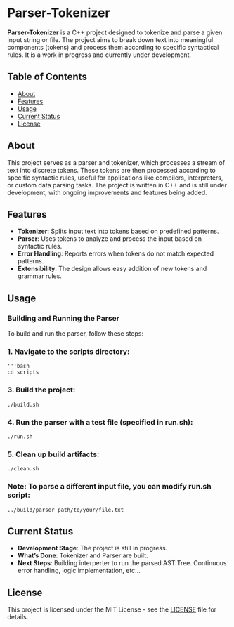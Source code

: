 # Parser-Tokenizer

**Parser-Tokenizer** is a C++ project designed to tokenize and parse a given input string or file. The project aims to break down text into meaningful components (tokens) and process them according to specific syntactical rules. It is a work in progress and currently under development.

## Table of Contents

- [About](#about)
- [Features](#features)
- [Usage](#usage)
- [Current Status](#current-status)
- [License](#license)

## About

This project serves as a parser and tokenizer, which processes a stream of text into discrete tokens. These tokens are then processed according to specific syntactic rules, useful for applications like compilers, interpreters, or custom data parsing tasks. The project is written in C++ and is still under development, with ongoing improvements and features being added.

## Features

- **Tokenizer**: Splits input text into tokens based on predefined patterns.
- **Parser**: Uses tokens to analyze and process the input based on syntactic rules.
- **Error Handling**: Reports errors when tokens do not match expected patterns.
- **Extensibility**: The design allows easy addition of new tokens and grammar rules.

## Usage

### Building and Running the Parser

To build and run the parser, follow these steps:

### **1. Navigate to the scripts directory:**
    '''bash
    cd scripts
### **3. Build the project:**
    ./build.sh
### **4. Run the parser with a test file (specified in run.sh):**
    ./run.sh
### **5. Clean up build artifacts:**
    ./clean.sh

### **Note: To parse a different input file, you can modify run.sh script:**
    ../build/parser path/to/your/file.txt
## Current Status

- **Development Stage**: The project is still in progress.
- **What’s Done**: Tokenizer and Parser are built.
- **Next Steps**: Building interperter to run the parsed AST Tree. Continuous error handling, logic implementation, etc...

## License

This project is licensed under the MIT License - see the [LICENSE](LICENSE) file for details.
